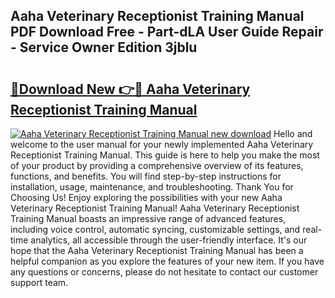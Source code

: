 ## Aaha Veterinary Receptionist Training Manual PDF Download Free - Part-dLA User Guide Repair - Service Owner Edition 3jblu

# <h2><a href="http://bc67308.oget.top/?id=Aaha+Veterinary+Receptionist+Training+Manual">🔗Download New 👉🔴 Aaha Veterinary Receptionist Training Manual</a></h2>

[![Aaha Veterinary Receptionist Training Manual new download](https://i.imgur.com/5g1atiW.png)](http://bc67308.oget.top/?id=Aaha+Veterinary+Receptionist+Training+Manual)
Hello and welcome to the user manual for your newly implemented Aaha Veterinary Receptionist Training Manual. This guide is here to help you make the most of your product by providing a comprehensive overview of its features, functions, and benefits. You will find step-by-step instructions for installation, usage, maintenance, and troubleshooting. Thank You for Choosing Us! Enjoy exploring the possibilities with your new Aaha Veterinary Receptionist Training Manual! Aaha Veterinary Receptionist Training Manual boasts an impressive range of advanced features, including voice control, automatic syncing, customizable settings, and real-time analytics, all accessible through the user-friendly interface. It's our hope that the Aaha Veterinary Receptionist Training Manual has been a helpful companion as you explore the features of your new item. If you have any questions or concerns, please do not hesitate to contact our customer support team.
